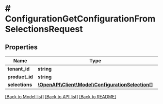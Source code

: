 # # ConfigurationGetConfigurationFromSelectionsRequest

## Properties

Name | Type | Description | Notes
------------ | ------------- | ------------- | -------------
**tenant_id** | **string** |  | [optional]
**product_id** | **string** |  | [optional]
**selections** | [**\OpenAPI\Client\Model\ConfigurationSelection[]**](ConfigurationSelection.md) |  | [optional]

[[Back to Model list]](../../README.md#models) [[Back to API list]](../../README.md#endpoints) [[Back to README]](../../README.md)

